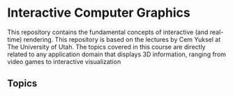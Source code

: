 # Interactive Computer Graphics

This repository contains the fundamental concepts of interactive (and real-time) rendering. This repository is based on the lectures by Cem Yuksel at The University of Utah.
The topics covered in this course are directly related to any application domain that displays 3D information, ranging from video games to interactive visualization

## Topics
